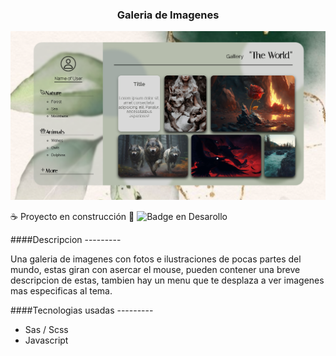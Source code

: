 <h3 align="center">Galeria de Imagenes</h3>
<img src="./img/Gallery.png" border-radius="10px" alt="Captura del proyecto">

<span align="center"> ☕ Proyecto en construcción 🚧 </span>
![Badge en Desarollo](https://img.shields.io/badge/STATUS-EN%20DESAROLLO-blue) 

####Descripcion ---------

Una galeria de imagenes con fotos e ilustraciones de pocas partes del mundo, estas giran con asercar el mouse, pueden contener una breve descripcion de estas, tambien hay un menu que te desplaza a ver imagenes mas especificas al tema.

####Tecnologias usadas ---------

- Sas / Scss
- Javascript
